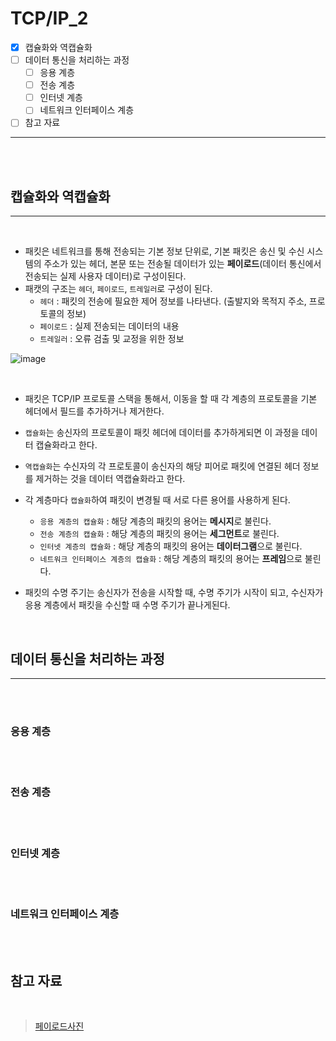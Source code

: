 # TCP/IP_2

- [x] 캡슐화와 역캡슐화
- [ ] 데이터 통신을 처리하는 과정
  - [ ] 응용 계층
  - [ ] 전송 계층
  - [ ] 인터넷 계층
  - [ ] 네트워크 인터페이스 계층
- [ ] 참고 자료

---

<br/><br/>

## 캡슐화와 역캡슐화

---

<br/>

- 패킷은 네트워크를 통해 전송되는 기본 정보 단위로, 기본 패킷은 송신 및 수신 시스템의 주소가 있는 헤더, 본문 또는 전송될 데이터가 있는 **페이로드**(데이터 통신에서 전송되는 실제 사용자 데이터)로 구성이된다.
- 패캣의 구조는 `헤더`, `페이로드`, `트레일러`로 구성이 된다.
  - `헤더` : 패킷의 전송에 필요한 제어 정보를 나타낸다. (출발지와 목적지 주소, 프로토콜의 정보)
  - `페이로드` : 실제 전송되는 데이터의 내용
  - `트레일러` : 오류 검출 및 교정을 위한 정보

![image](https://user-images.githubusercontent.com/56383948/261204994-d38ac808-31ea-4786-9ac4-8d0cc6adc57f.png)

<br/>

- 패킷은 TCP/IP 프로토콜 스택을 통해서, 이동을 할 때 각 계층의 프로토콜을 기본 헤더에서 필드를 추가하거나 제거한다.
- `캡슐화`는 송신자의 프로토콜이 패킷 헤더에 데이터를 추가하게되면 이 과정을 데이터 캡슐화라고 한다.
- `역캡슐화`는 수신자의 각 프로토콜이 송신자의 해당 피어로 패킷에 연결된 헤더 정보를 제거하는 것을 데이터 역캡슐화라고 한다.

- 각 계층마다 `캡슐화`하여 패킷이 변경될 때 서로 다른 용어를 사용하게 된다.
  - `응용 계층의 캡슐화` : 해당 계층의 패킷의 용어는 **메시지**로 불린다.
  - `전송 계층의 캡슐화` : 해당 계층의 패킷의 용어는 **세그먼트**로 불린다.
  - `인터넷 계층의 캡슐화` : 해당 계층의 패킷의 용어는 **데이터그램**으로 불린다.
  - `네트워크 인터페이스 계층의 캡슐화` : 해당 계층의 패킷의 용어는 **프레임**으로 불린다.

- 패킷의 수명 주기는 송신자가 전송을 시작할 때, 수명 주기가 시작이 되고, 수신자가 응용 계층에서 패킷을 수신할 때 수명 주기가 끝나게된다.

<br/>

## 데이터 통신을 처리하는 과정

---

<br/>

<br/>

### 응용 계층

<br/>

<br/>

### 전송 계층

<br/>

<br/>

### 인터넷 계층

<br/>

<br/>

### 네트워크 인터페이스 계층

<br/>

<br/>

## 참고 자료

<br/>

> [페이로드사진](https://m.blog.naver.com/yoodh0713/221549142119)

<br/>